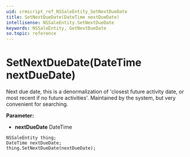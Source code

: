 ```yaml
---
uid: crmscript_ref_NSSaleEntity_SetNextDueDate
title: SetNextDueDate(DateTime nextDueDate)
intellisense: NSSaleEntity.SetNextDueDate
keywords: NSSaleEntity, GetNextDueDate
so.topic: reference
---
```


# SetNextDueDate(DateTime nextDueDate)

Next due date, this is a denormalization of 'closest future activity date, or most recent if no future activities'. Maintained by the system, but very convenient for searching.

**Parameter:** 
 - **nextDueDate** DateTime

```crmscript
NSSaleEntity thing;
DateTime nextDueDate;
thing.SetNextDueDate(nextDueDate);
```


